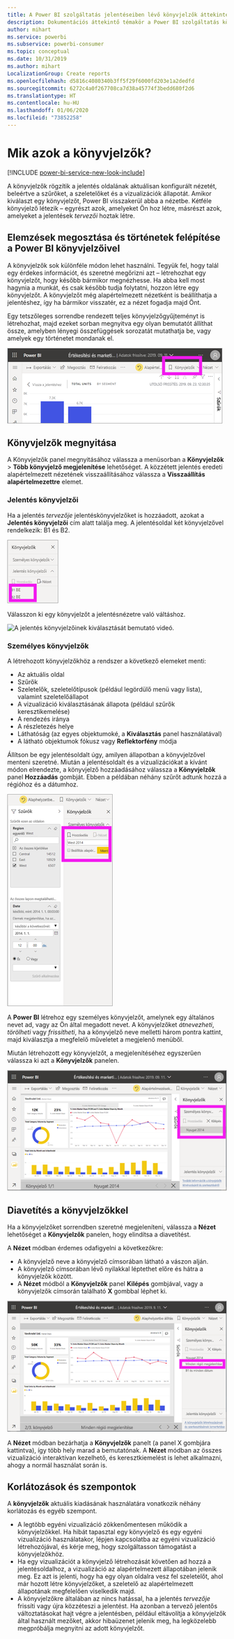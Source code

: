 ```yaml
---
title: A Power BI szolgáltatás jelentéseiben lévő könyvjelzők áttekintése
description: Dokumentációs áttekintő témakör a Power BI szolgáltatás könyvjelzőihez.
author: mihart
ms.service: powerbi
ms.subservice: powerbi-consumer
ms.topic: conceptual
ms.date: 10/31/2019
ms.author: mihart
LocalizationGroup: Create reports
ms.openlocfilehash: d5816c4080340b3ff5f29f6000fd203e1a2dedfd
ms.sourcegitcommit: 6272c4a0f267708ca7d38a45774f3bedd680f2d6
ms.translationtype: HT
ms.contentlocale: hu-HU
ms.lasthandoff: 01/06/2020
ms.locfileid: "73852258"
---
```

# <a name="what-are-bookmarks"></a>Mik azok a könyvjelzők?

[!INCLUDE [power-bi-service-new-look-include](../includes/power-bi-service-new-look-include.md)]

A könyvjelzők rögzítik a jelentés oldalának aktuálisan konfigurált nézetét, beleértve a szűrőket, a szeletelőket és a vizualizációk állapotát. Amikor kiválaszt egy könyvjelzőt, Power BI visszakerül abba a nézetbe. Kétféle könyvjelző létezik – egyrészt azok, amelyeket Ön hoz létre, másrészt azok, amelyeket a jelentések *tervezői* hoztak létre.

## <a name="use-bookmarks-to-share-insights-and-build-stories-in-power-bi"></a>Elemzések megosztása és történetek felépítése a Power BI könyvjelzőivel 
A könyvjelzők sok különféle módon lehet használni. Tegyük fel, hogy talál egy érdekes információt, és szeretné megőrizni azt – létrehozhat egy könyvjelzőt, hogy később bármikor megnézhesse. Ha abba kell most hagynia a munkát, és csak később tudja folytatni, hozzon létre egy könyvjelzőt. A könyvjelzőt még alapértelmezett nézetként is beállíthatja a jelentéshez, így ha bármikor visszatér, ez a nézet fogadja majd Önt. 

Egy tetszőleges sorrendbe rendezett teljes könyvjelzőgyűjteményt is létrehozhat, majd ezeket sorban megnyitva egy olyan bemutatót állíthat össze, amelyben lényegi összefüggések sorozatát mutathatja be, vagy amelyek egy történetet mondanak el.  

![A Könyvjelzők panel megjelenítéséhez válassza ki azt a menüszalagon.](media/end-user-bookmarks/power-bi-select-bookmark.png)

## <a name="open-bookmarks"></a>Könyvjelzők megnyitása
A Könyvjelzők panel megnyitásához válassza a menüsorban a **Könyvjelzők** > **Több könyvjelző megjelenítése** lehetőséget. A közzétett jelentés eredeti alapértelmezett nézetének visszaállításához válassza a **Visszaállítás alapértelmezettre** elemet.

### <a name="report-bookmarks"></a>Jelentés könyvjelzői
Ha a jelentés *tervezője* jelentéskönyvjelzőket is hozzáadott, azokat a **Jelentés könyvjelzői** cím alatt találja meg. A jelentésoldal két könyvjelzővel rendelkezik: B1 és B2. 

![Jelentés könyvjelzőinek megjelenítése.](media/end-user-bookmarks/power-bi-report.png)

Válasszon ki egy könyvjelzőt a jelentésnézetre való váltáshoz. 

![A jelentés könyvjelzőinek kiválasztását bemutató videó.](media/end-user-bookmarks/power-bi-bookmarks.gif)

### <a name="personal-bookmarks"></a>Személyes könyvjelzők

A létrehozott könyvjelzőkhöz a rendszer a következő elemeket menti:

* Az aktuális oldal
* Szűrők
* Szeletelők, szeletelőtípusok (például legördülő menü vagy lista), valamint szeletelőállapot
* A vizualizáció kiválasztásának állapota (például szűrők keresztikemelése)
* A rendezés iránya
* A részletezés helye
* Láthatóság (az egyes objektumoké, a **Kiválasztás** panel használatával)
* A látható objektumok fókusz vagy **Reflektorfény** módja

Állítson be egy jelentésoldalt úgy, amilyen állapotban a könyvjelzővel menteni szeretné. Miután a jelentésoldalt és a vizualizációkat a kívánt módon elrendezte, a könyvjelző hozzáadásához válassza a **Könyvjelzők** panel **Hozzáadás** gombját. Ebben a példában néhány szűrőt adtunk hozzá a régióhoz és a dátumhoz. 

![Személyes könyvjelző hozzáadása.](media/end-user-bookmarks/power-bi-bookmark-personal.png)

A **Power BI** létrehoz egy személyes könyvjelzőt, amelynek egy általános nevet ad, vagy az Ön által megadott nevet. A könyvjelzőket *átnevezheti*, *törölheti* vagy *frissítheti*, ha a könyvjelző neve melletti három pontra kattint, majd kiválasztja a megfelelő műveletet a megjelenő menüből.

Miután létrehozott egy könyvjelzőt, a megjelenítéséhez egyszerűen válassza ki azt a **Könyvjelzők** panelen. 

![Személyes könyvjelző hozzáadása.](media/end-user-bookmarks/power-bi-bookmark-west.png)


<!--
## Arranging bookmarks
As you create bookmarks, you might find that the order in which you create them isn't necessarily the same order you'd like to present them to your audience. No problem, you can easily rearrange the order of bookmarks.

In the **Bookmarks** pane, simply drag-and-drop bookmarks to change their order, as shown in the following image. The yellow bar between bookmarks designates where the dragged bookmark will be placed.

![Change bookmark order by drag-and-drop](media/desktop-bookmarks/bookmarks_06.png)

The order of your bookmarks can become important when you use the **View** feature of bookmarks, as described in the next section. 

-->

## <a name="bookmarks-as-a-slide-show"></a>Diavetítés a könyvjelzőkkel
Ha a könyvjelzőket sorrendben szeretné megjeleníteni, válassza a **Nézet** lehetőséget a **Könyvjelzők** panelen, hogy elindítsa a diavetítést.

A **Nézet** módban érdemes odafigyelni a következőkre:

- A könyvjelző neve a könyvjelző címsorában látható a vászon alján.
- A könyvjelző címsorában lévő nyilakkal léptethet előre és hátra a könyvjelzők között.
- A **Nézet** módból a **Könyvjelzők** panel **Kilépés** gombjával, vagy a könyvjelzők címsorán található **X** gombbal léphet ki.

![Könyvjelző-diavetítés](media/end-user-bookmarks/power-bi-slideshow.png)

A **Nézet** módban bezárhatja a **Könyvjelzők** panelt (a panel X gombjára kattintva), így több hely marad a bemutatónak. A **Nézet** módban az összes vizualizáció interaktívan kezelhető, és keresztkiemelést is lehet alkalmazni, ahogy a normál használat során is. 

<!--
## Visibility - using the Selection pane
With the release of bookmarks, the new **Selection** pane is also introduced. The **Selection** pane provides a list of all objects on the current page and allows you to select the object and specify whether a given object is visible. 

![Enable the Selection pane](media/desktop-bookmarks/bookmarks_08.png)

You can select an object using the **Selection** pane. Also, you can toggle whether the object is currently visible by clicking the eye icon to the right of the visual. 

![Selection pane](media/desktop-bookmarks/bookmarks_09.png)

When a bookmark is added, the visible status of each object is also saved based on its setting in the **Selection** pane. 

It's important to note that **slicers** continue to filter a report page, regardless of whether they are visible. As such, you can create many different bookmarks, with different slicer settings, and make a single report page appear very different (and highlight different insights) in various bookmarks.


## Bookmarks for shapes and images
You can also link shapes and images to bookmarks. With this feature, when you click on an object, it will show the bookmark associated with that object. This can be especially useful when working with buttons; you can learn more by reading the article about [using buttons in Power BI](desktop-buttons.md). 

To assign a bookmark to an object, select the object, then expand the **Action** section from the **Format Shape** pane, as shown in the following image.

![Add bookmark link to an object](media/desktop-bookmarks/bookmarks_10.png)

Once you turn the **Action** slider to **On** you can select whether the object is a back button, a bookmark, or a Q&A command. If you select bookmark, you can then select which of your bookmarks the object is linked to.

There are all sorts of interesting things you can do with object-linked bookmarking. You can create a visual table of contents on your report page, or you can provide different views (such as visual types) of the same information, just by clicking on an object.

When you are in editing mode you can use ctrl+click to follow the link, and when not in edit mode, simply click the object to follow the link. 


## Bookmark groups

Beginning with the August 2018 release of **Power BI Desktop**, you can create and use bookmark groups. A bookmark group is a collection of bookmarks that you specify, which can be shown and organized as a group. 

To create a bookmark group, hold down the CTRL key and select the bookmarks you want to include in the group, then click the ellipses beside any of the selected bookmarks, and select **Group** from the menu that appears.

![Create a bookmark group](media/desktop-bookmarks/bookmarks_15.png)

**Power BI Desktop** automatically names the group *Group 1*. Fortunately, you can just double-click on the name and rename it to whatever you want.

![Rename a bookmark group](media/desktop-bookmarks/bookmarks_16.png)

With any bookmark group, clicking on the bookmark group's name only expands or collapses the group of bookmarks, and does not represent a bookmark by itself. 

When using the **View** feature of bookmarks, the following applies:

* If the selected bookmark is in a group when you select **View** from bookmarks, only the bookmarks *in that group* are shown in the viewing session. 

* If the selected bookmark is not in a group, or is on the top level (such as the name of a bookmark group), then all bookmarks for the entire report are played, including bookmarks in any group. 

To ungroup bookmarks, just select any bookmark in a group, click the ellipses, and then select **Ungroup** from the menu that appears. 

![Ungroup a bookmark group](media/desktop-bookmarks/bookmarks_17.png)

Note that selecting **Ungroup** for any bookmark from a group takes all bookmarks out of the group (it deletes the group, but not the bookmarks themselves). So to remove a single bookmark from a group, you need to **Ungroup** any member from that group, which deletes the grouping, then select the members you want in the new group (using CTRL and clicking each bookmark), and select **Group** again. 
-->





## <a name="limitations-and-considerations"></a>Korlátozások és szempontok
A **könyvjelzők** aktuális kiadásának használatára vonatkozik néhány korlátozás és egyéb szempont.

* A legtöbb egyéni vizualizáció zökkenőmentesen működik a könyvjelzőkkel. Ha hibát tapasztal egy könyvjelző és egy egyéni vizualizáció használatakor, lépjen kapcsolatba az egyéni vizualizáció létrehozójával, és kérje meg, hogy szolgáltasson támogatást a könyvjelzőkhöz. 
* Ha egy vizualizációt a könyvjelző létrehozását követően ad hozzá a jelentésoldalhoz, a vizualizáció az alapértelmezett állapotában jelenik meg. Ez azt is jelenti, hogy ha egy olyan oldalra vesz fel szeletelőt, ahol már hozott létre könyvjelzőket, a szeletelő az alapértelmezett állapotának megfelelően viselkedik majd.
* A könyvjelzőkre általában az nincs hatással, ha a jelentés *tervezője* frissíti vagy újra közzéteszi a jelentést. Ha azonban a tervező jelentős változtatásokat hajt végre a jelentésben, például eltávolítja a könyvjelzők által használt mezőket, akkor hibaüzenet jelenik meg, ha legközelebb megpróbálja megnyitni az adott könyvjelzőt. 

<!--
## Next steps
spotlight?
-->
